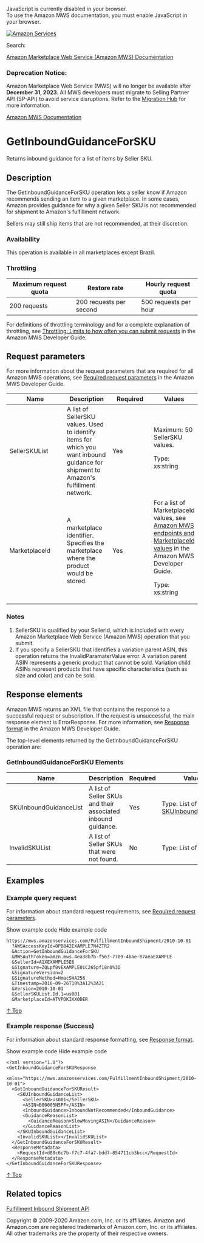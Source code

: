 <div id="MWSDX_noscript">

JavaScript is currently disabled in your browser.  
To use the Amazon MWS documentation, you must enable JavaScript in your
browser.

</div>

<div id="MWSDX_divtop">

[![Amazon
Services](https://images-na.ssl-images-amazon.com/images/G/08/mwsportal/fr_FR/amazonservices.gif "Amazon Services")](http://services.amazon.fr)

<div id="MWSDX_search">

<span id="MWSDX_searchlbl">Search:</span>

</div>

  
<span id="MWSDX_titlebar">[Amazon Marketplace Web Service (Amazon MWS)
Documentation](https://developer.amazonservices.fr/gp/mws/docs.html)</span>
<span id="MWSDX_dep_notice"></span>

### Deprecation Notice:

Amazon Marketplace Web Service (MWS) will no longer be available after
**December 31, 2023**. All MWS developers must migrate to Selling
Partner API (SP-API) to avoid service disruptions. Refer to the
[Migration
Hub](https://developer-docs.amazon.com/sp-api/page/migration-hub) for
more information.

</div>

<div id="MWSDX_divbottom">

<div id="MWSDX_divleft">

<div id="MWSDX_toc">

</div>

</div>

<div id="MWSDX_divright">

<div id="MWSDX_content">

<span id="MWSDX_breadcrumbs">[Amazon MWS
Documentation](https://developer.amazonservices.fr/gp/mws/docs.html)</span>

<div id="FBAInbound_GetInboundGuidanceForSKU" class="nested0">

# <span id="Operation" class="ph">GetInboundGuidanceForSKU</span>

<div class="body">

<span class="ph">Returns inbound guidance for a list of items by Seller
SKU.</span>

</div>

<div id="Description" class="topic concept nested1">

## Description

<div class="body conbody">

The <span id="Description__apiname_operation"
class="keyword apiname">GetInboundGuidanceForSKU</span> operation lets a
seller know if Amazon recommends sending an item to a given marketplace.
In some cases, Amazon provides guidance for why a given Seller SKU is
not recommended for shipment to <span class="ph">Amazon's fulfillment
network</span>.

Sellers may still ship items that are not recommended, at their
discretion.

<div class="section">

### Availability

This operation is available in all marketplaces except Brazil.

</div>

<div class="section">

### Throttling

<div class="p">

<div class="tablenoborder">

| Maximum request quota | Restore rate            | Hourly request quota  |
|-----------------------|-------------------------|-----------------------|
| 200 requests          | 200 requests per second | 500 requests per hour |

</div>

<span class="ph">For definitions of throttling terminology and for a
complete explanation of throttling, see
<a href="../dev_guide/DG_Throttling.md" class="xref">Throttling: Limits to how often you can submit requests</a>
in the <span class="ph">Amazon MWS Developer Guide</span>.</span>

</div>

</div>

</div>

</div>

<div id="RequestParameters" class="topic reference nested1">

## Request parameters

<div class="body refbody">

<div class="section">

<span class="ph">For more information about the request parameters that
are required for all <span class="ph">Amazon MWS</span> operations, see
<a href="../dev_guide/DG_RequiredRequestParameters.md" class="xref">Required request parameters</a>
in the <span class="ph">Amazon MWS Developer Guide</span>.</span>

</div>

<div class="tablenoborder">

<table class="table" data-cellpadding="4" data-cellspacing="0" data-summary="" data-frame="border" data-border="1" data-rules="all">
<colgroup>
<col style="width: 25%" />
<col style="width: 25%" />
<col style="width: 25%" />
<col style="width: 25%" />
</colgroup>
<thead class="thead" data-align="left">
<tr class="header row">
<th id="d65020e183" class="entry" data-valign="top" width="34.18367346938776%">Name</th>
<th id="d65020e186" class="entry" data-valign="top" width="25.510204081632654%">Description</th>
<th id="d65020e189" class="entry" data-valign="top" width="12.755102040816327%">Required</th>
<th id="d65020e192" class="entry" data-valign="top" width="27.551020408163268%">Values</th>
</tr>
</thead>
<tbody class="tbody">
<tr class="odd row">
<td class="entry" data-valign="top" width="34.18367346938776%" headers="d65020e183 "><span class="keyword parmname">SellerSKUList</span></td>
<td class="entry" data-valign="top" width="25.510204081632654%" headers="d65020e186 ">A list of <span class="keyword parmname">SellerSKU</span> values. Used to identify items for which you want inbound guidance for shipment to <span class="ph">Amazon's fulfillment network</span>.</td>
<td class="entry" data-valign="top" width="12.755102040816327%" headers="d65020e189 ">Yes</td>
<td class="entry" data-valign="top" width="27.551020408163268%" headers="d65020e192 ">Maximum: 50 <span class="keyword parmname">SellerSKU</span> values.
<p><span class="ph">Type: xs:string</span></p></td>
</tr>
<tr class="even row">
<td class="entry" data-valign="top" width="34.18367346938776%" headers="d65020e183 "><span class="keyword parmname">MarketplaceId</span></td>
<td class="entry" data-valign="top" width="25.510204081632654%" headers="d65020e186 ">A marketplace identifier. Specifies the marketplace where the product would be stored.</td>
<td class="entry" data-valign="top" width="12.755102040816327%" headers="d65020e189 ">Yes</td>
<td class="entry" data-valign="top" width="27.551020408163268%" headers="d65020e192 "><span class="ph">For a list of <span class="keyword parmname">MarketplaceId</span> values, see <a href="../dev_guide/DG_Endpoints.md" class="xref">Amazon MWS endpoints and MarketplaceId values</a> in the <span class="ph">Amazon MWS Developer Guide</span>.</span>
<p><span class="ph">Type: xs:string</span></p></td>
</tr>
</tbody>
</table>

</div>

<div class="section">

### Notes

1.  <span class="keyword parmname">SellerSKU</span> is qualified by your
    <span class="keyword parmname">SellerId</span>, which is included
    with every <span class="ph">Amazon Marketplace Web Service (Amazon
    MWS)</span> operation that you submit.
2.  If you specify a <span class="keyword parmname">SellerSKU</span>
    that identifies a variation parent ASIN, this operation returns the
    <span class="keyword parmname">InvalidParamaterValue</span> error. A
    variation parent ASIN represents a generic product that cannot be
    sold. Variation child ASINs represent products that have specific
    characteristics (such as size and color) and can be sold.

</div>

</div>

</div>

<div id="ResponseElements" class="topic reference nested1">

## Response elements

<div class="body refbody">

<div class="section">

<span class="ph">Amazon MWS returns an XML file that contains the
response to a successful request or subscription. If the request is
unsuccessful, the main response element is <span
class="keyword apiname">ErrorResponse</span>. For more information, see
<a href="../dev_guide/DG_ResponseFormat.md" class="xref">Response format</a>
in the <span class="ph">Amazon MWS Developer Guide</span>.</span>

The top-level elements returned by the <span
class="keyword apiname">GetInboundGuidanceForSKU</span> operation are:

</div>

<div class="section">

### <span class="ph">GetInboundGuidanceForSKU</span> Elements

<div class="tablenoborder">

| Name                                                         | Description                                                  | Required | Values                                                                                                                                                                                                              |
|--------------------------------------------------------------|--------------------------------------------------------------|----------|---------------------------------------------------------------------------------------------------------------------------------------------------------------------------------------------------------------------|
| <span class="keyword parmname">SKUInboundGuidanceList</span> | A list of Seller SKUs and their associated inbound guidance. | Yes      | Type: List of <a href="FBAInbound_Datatypes.md#SKUInboundGuidance" class="xref" title="Reasons why a given Seller SKU is not recommended for shipment to Amazon&#39;s fulfillment network">SKUInboundGuidance</a> |
| <span class="keyword parmname">InvalidSKUList</span>         | A list of Seller SKUs that were not found.                   | No       | <span class="ph">Type: List of xs:string</span>                                                                                                                                                                     |

</div>

</div>

</div>

</div>

<div id="Examples" class="topic reference nested1">

## Examples

<div class="body refbody">

<div class="section">

### Example query request

<span class="ph">For information about standard request requirements,
see
<a href="../dev_guide/DG_RequiredRequestParameters.md" class="xref">Required request parameters</a>.</span>

<span class="ph expander"> <span class="keyword parmname xshow">Show
example code</span> <span class="keyword parmname xhide">Hide example
code</span> </span>

<div class="sectiondiv content">

``` pre
https://mws.amazonservices.com/FulfillmentInboundShipment/2010-10-01
  ?AWSAccessKeyId=0PB842EXAMPLE7N4ZTR2
  &Action=GetInboundGuidanceForSKU
  &MWSAuthToken=amzn.mws.4ea38b7b-f563-7709-4bae-87aeaEXAMPLE
  &SellerId=A1XEXAMPLE5E6
  &Signature=ZQLpf8vEXAMPLE0iC265pf18n0%3D
  &SignatureVersion=2
  &SignatureMethod=HmacSHA256
  &Timestamp=2016-09-26T18%3A12%3A21
  &Version=2010-10-01
  &SellerSKUList.Id.1=us001
  &MarketplaceId=ATVPDKIKX0DER
```

<a href="#Examples" class="xref">↑ Top</a>

</div>

</div>

<div class="section">

### Example response (Success)

<span class="ph">For information about standard response formatting, see
<a href="../dev_guide/DG_ResponseFormat.md" class="xref">Response format</a>.</span>

<span class="ph expander"> <span class="keyword parmname xshow">Show
example code</span> <span class="keyword parmname xhide">Hide example
code</span> </span>

<div class="sectiondiv content">

``` pre
<?xml version="1.0"?>
<GetInboundGuidanceForSKUResponse
  xmlns="https://mws.amazonservices.com/FulfillmentInboundShipment/2010-10-01">
  <GetInboundGuidanceForSKUResult>
    <SKUInboundGuidanceList>
      <SellerSKU>us001</SellerSKU>
      <ASIN>B00005N5PF</ASIN>
      <InboundGuidance>InboundNotRecommended</InboundGuidance>
      <GuidanceReasonList>
        <GuidanceReason>SlowMovingASIN</GuidanceReason>
      </GuidanceReasonList>
    </SKUInboundGuidanceList>
    <InvalidSKUList></InvalidSKUList>
  </GetInboundGuidanceForSKUResult>
  <ResponseMetadata>
    <RequestId>d80c6c7b-f7c7-4fa7-bdd7-854711cb3bcc</RequestId>
  </ResponseMetadata>
</GetInboundGuidanceForSKUResponse>
```

<a href="#Examples" class="xref">↑ Top</a>

</div>

</div>

</div>

</div>

<div id="RelatedTopics" class="topic nested1">

## Related topics

<div class="body">

<a href="../fba_inbound/FBAInbound_Overview.md" class="xref">Fulfillment Inbound Shipment API</a>

</div>

</div>

</div>

<div id="MWSDX_footer">

Copyright © 2009-2020 Amazon.com, Inc. or its affiliates. Amazon and
Amazon.com are registered trademarks of Amazon.com, Inc. or its
affiliates. All other trademarks are the property of their respective
owners.

</div>

</div>

</div>

<div style="clear: both;">

</div>

</div>
